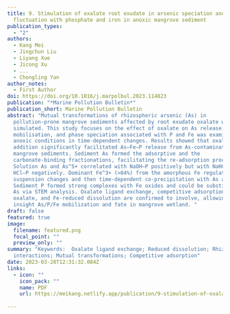 ```yaml
---
title: 9. Stimulation of oxalate root exudate in arsenic speciation and
  fluctuation with phosphate and iron in anoxic mangrove sediment
publication_types:
  - "2"
authors:
  - Kang Mei
  - Jingchun Liu
  - Liyang Xue
  - Jicong Xu
  - ...
  - Chongling Yan
author_notes:
  - First Author
doi: https://doi.org/10.1016/j.marpolbul.2023.114823
publication: "*Marine Pollution Bulletin*"
publication_short: Marine Pollution Bulletin
abstract: "Mutual transformations of rhizospheric arsenic (As) in
  pollution-prone mangrove sediments affected by root exudate oxalate were
  simulated. This study focuses on the effect of oxalate on As release,
  mobilisation, and phase speciation associated with P and Fe was examined under
  anoxic conditions in time-dependent changes. Results showed that oxalate
  addition significantly facilitated As–Fe–P release from As-contaminated
  mangrove sediments. Sediment As formed the adsorptive and the
  carbonate-binding fractionations, facilitating the re-adsorption processes.
  Solution As and As^5+ correlated with NaOH–P positively but with NaHCO_3–P and
  HCl–P negatively. Dominant Fe^3+ (>84%) from the amorphous Fe regulated
  suspension changes and then time-dependent co-precipitation with As and P.
  Sediment P formed strong complexes with Fe oxides and could be substituted for
  As via STEM analysis. Oxalate ligand exchange, competitive adsorption of
  oxalate, and Fe-reduced dissolution are confirmed to involve, allowing for an
  insight As/P/Fe mobilization and fate in mangrove wetland. "
draft: false
featured: true
image:
  filename: featured.png
  focal_point: ""
  preview_only: ""
summary: "Keywords:  Oxalate ligand exchange; Reduced dissolution; Rhizospheric
  interactions; Mutual transformations; Competitive adsorption"
date: 2023-03-28T12:31:32.084Z
links:
  - icon: ""
    icon_pack: ""
    name: PDF
    url: https://meikang.netlify.app/publication/9-stimulation-of-oxalate-root-exudate-in-arsenic-speciation-and-fluctuation-with-phosphate-and-iron-in-anoxic-mangrove-sediment/2023_Kang_Mei_Marine_Pollution_Bulletin.pdf
    
---
```

